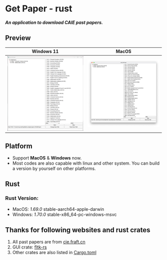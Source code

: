 # Get Paper - rust
***An application to download CAIE past papers.***

## Preview
| Windows 11 | MacOS |
| ---------- | ----- |
| ![](demo/Snipaste_2023-06-17_19-50-19.png) | ![](demo/Xnip2023-06-17_19-32-36.jpg) |

## Platform
* Support **MacOS** & **Windows** now.
* Most codes are also capable with linux and other system. You can build a version by yourself on other platforms.

## Rust
### Rust Version:
* MacOS: *1.69.0* stable-aarch64-apple-darwin
* Windows: *1.70.0* stable-x86_64-pc-windows-msvc

## Thanks for following websites and rust crates
1. All past papers are from [cie.fraft.cn](https://cie.fraft.cn)
2. GUI crate: [fltk-rs](https://github.com/fltk-rs/fltk-rs)
3. Other crates are also listed in [Cargo.toml](./Cargo.toml)
